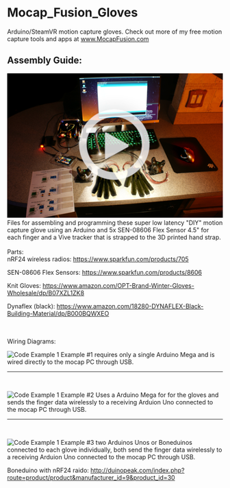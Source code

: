 # Mocap_Fusion_Gloves
Arduino/SteamVR motion capture gloves. Check out more of my free motion capture tools and apps at www.MocapFusion.com
<br>
## Assembly Guide:
[![Youtube Tutorial](https://raw.githubusercontent.com/guiglass/LUXOR/gh-pages/img/fusion_gloves/fusion_gloves_thumb.png)](https://www.youtube.com/watch?v=PCBvUHJH8Gw)
<br>
Files for assembling and programming these super low latency "DIY" motion capture glove using an Arduino and 5x SEN-08606 Flex Sensor 4.5" for each finger and a Vive tracker that is strapped to the 3D printed hand strap.
<br>
<br>
Parts:
<br>
nRF24 wireless radios: https://www.sparkfun.com/products/705

SEN-08606 Flex Sensors: https://www.sparkfun.com/products/8606

Knit Gloves: https://www.amazon.com/OPT-Brand-Winter-Gloves-Wholesale/dp/B07XZL1ZK8

Dynaflex (black): https://www.amazon.com/18280-DYNAFLEX-Black-Building-Material/dp/B000BQWXEO

<br>
<br>
Wiring Diagrams:
<br>

![Code Example 1](https://github.com/guiglass/Mocap_Fusion_Gloves/blob/main/Code%20Example%201/connection_guide_template_1.png)
Example #1 requires only a single Arduino Mega and is wired directly to the mocap PC through USB.

***
<br>

![Code Example 1](https://github.com/guiglass/Mocap_Fusion_Gloves/blob/main/Code%20Example%202/connection_guide_template_2.png)
Example #2 Uses a Arduino Mega for for the gloves and sends the finger data wirelessly to a receiving Arduion Uno connected to the mocap PC through USB.

***
<br>

![Code Example 1](https://github.com/guiglass/Mocap_Fusion_Gloves/blob/main/Code%20Example%203/connection_guide_template_3.png)
Example #3 two Arduinos Unos or Boneduinos connected to each glove individually, both send the finger data wirelessly to a receiving Arduion Uno connected to the mocap PC through USB.

Boneduino with nRF24 raido: http://duinopeak.com/index.php?route=product/product&manufacturer_id=9&product_id=30

